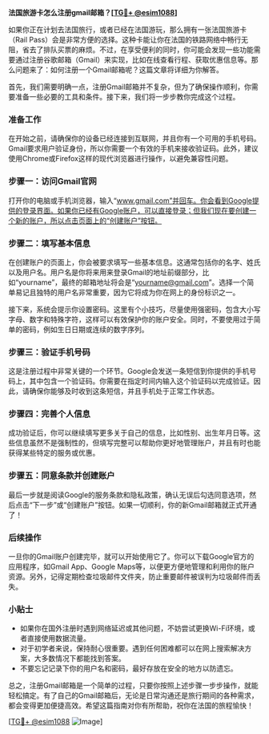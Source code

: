 **法国旅游卡怎么注册gmail邮箱？[[TG💪+ @esim1088](https://t.me/s/esim1088)]**

如果你正在计划去法国旅行，或者已经在法国游玩，那么拥有一张法国旅游卡（Rail Pass）会是非常方便的选择。这种卡能让你在法国的铁路网络中畅行无阻，省去了排队买票的麻烦。不过，在享受便利的同时，你可能会发现一些功能需要通过注册谷歌邮箱（Gmail）来实现，比如在线查看行程、获取优惠信息等。那么问题来了：如何注册一个Gmail邮箱呢？这篇文章将详细为你解答。

首先，我们需要明确一点，注册Gmail邮箱并不复杂，但为了确保操作顺利，你需要准备一些必要的工具和条件。接下来，我们将一步步教你完成这个过程。

### **准备工作**

在开始之前，请确保你的设备已经连接到互联网，并且你有一个可用的手机号码。Gmail要求用户验证身份，所以你需要一个有效的手机来接收验证码。此外，建议使用Chrome或Firefox这样的现代浏览器进行操作，以避免兼容性问题。

### **步骤一：访问Gmail官网**

打开你的电脑或手机浏览器，输入“www.gmail.com”并回车。你会看到Google提供的登录界面。如果你已经有Google账户，可以直接登录；但我们现在要创建一个新的账户，所以点击页面上的“创建账户”按钮。

### **步骤二：填写基本信息**

在创建账户的页面上，你会被要求填写一些基本信息。这通常包括你的名字、姓氏以及用户名。用户名是你将来用来登录Gmail的地址前缀部分，比如“yourname”，最终的邮箱地址将会是“yourname@gmail.com”。选择一个简单易记且独特的用户名非常重要，因为它将成为你在网上的身份标识之一。

接下来，系统会提示你设置密码。这里有个小技巧，尽量使用强密码，包含大小写字母、数字和特殊字符，这样可以有效保护你的账户安全。同时，不要使用过于简单的密码，例如生日日期或连续的数字序列。

### **步骤三：验证手机号码**

这是注册过程中非常关键的一个环节。Google会发送一条短信到你提供的手机号码上，其中包含一个验证码。你需要在指定时间内输入这个验证码以完成验证。因此，请确保你能够及时收到这条短信，并且手机处于正常工作状态。

### **步骤四：完善个人信息**

成功验证后，你可以继续填写更多关于自己的信息，比如性别、出生年月日等。这些信息虽然不是强制性的，但填写完整可以帮助你更好地管理账户，并且有时也能获得某些特定的服务或优惠。

### **步骤五：同意条款并创建账户**

最后一步就是阅读Google的服务条款和隐私政策，确认无误后勾选同意选项，然后点击“下一步”或“创建账户”按钮。如果一切顺利，你的新Gmail邮箱就正式开通了！

### **后续操作**

一旦你的Gmail账户创建完毕，就可以开始使用它了。你可以下载Google官方的应用程序，如Gmail App、Google Maps等，以便更方便地管理和利用你的账户资源。另外，记得定期检查垃圾邮件文件夹，防止重要邮件被误判为垃圾邮件而丢失。

### **小贴士**

- 如果你在国外注册时遇到网络延迟或其他问题，不妨尝试更换Wi-Fi环境，或者直接使用数据流量。
- 对于初学者来说，保持耐心很重要。遇到任何困难都可以在网上搜索解决方案，大多数情况下都能找到答案。
- 不要忘记记录下你的用户名和密码，最好存放在安全的地方以防遗忘。

总之，注册Gmail邮箱是一个简单的过程，只要你按照上述步骤一步步操作，就能轻松搞定。有了自己的Gmail邮箱后，无论是日常沟通还是旅行期间的各种需求，都会变得更加便捷高效。希望这篇指南对你有所帮助，祝你在法国的旅程愉快！

[[TG💪+ @esim1088](https://t.me/s/esim1088) ![Image](https://i.postimg.cc/4NQfJmqS/Snipaste-2025-05-13-00-14-12.png)]